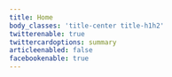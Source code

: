 ```yaml
---
title: Home
body_classes: 'title-center title-h1h2'
twitterenable: true
twittercardoptions: summary
articleenabled: false
facebookenable: true
---
```



